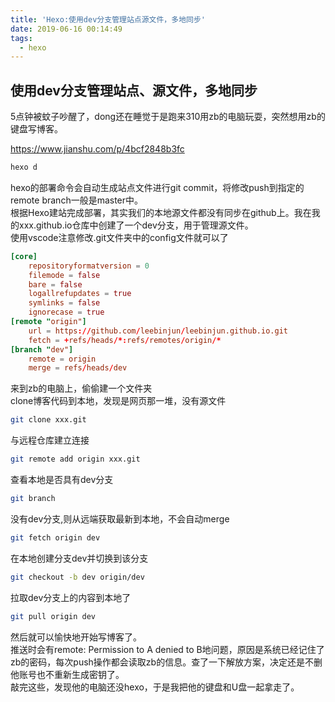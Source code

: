 ```yaml
---
title: 'Hexo:使用dev分支管理站点源文件，多地同步'
date: 2019-06-16 00:14:49
tags:
  - hexo
---
```


## 使用dev分支管理站点、源文件，多地同步
5点钟被蚊子吵醒了，dong还在睡觉于是跑来310用zb的电脑玩耍，突然想用zb的键盘写博客。  

https://www.jianshu.com/p/4bcf2848b3fc
```bash
hexo d
```
hexo的部署命令会自动生成站点文件进行git commit，将修改push到指定的remote branch一般是master中。  
根据Hexo建站完成部署，其实我们的本地源文件都没有同步在github上。我在我的xxx.github.io仓库中创建了一个dev分支，用于管理源文件。  
使用vscode注意修改.git文件夹中的config文件就可以了  
``` conf
[core]
	repositoryformatversion = 0
	filemode = false
	bare = false
	logallrefupdates = true
	symlinks = false
	ignorecase = true
[remote "origin"]
	url = https://github.com/leebinjun/leebinjun.github.io.git
	fetch = +refs/heads/*:refs/remotes/origin/*
[branch "dev"]
	remote = origin
	merge = refs/heads/dev
```
来到zb的电脑上，偷偷建一个文件夹  
clone博客代码到本地，发现是网页那一堆，没有源文件  
``` bash
git clone xxx.git
```
与远程仓库建立连接
``` bash
git remote add origin xxx.git
```
查看本地是否具有dev分支
``` bash
git branch  
```
没有dev分支,则从远端获取最新到本地，不会自动merge
``` bash
git fetch origin dev
```
在本地创建分支dev并切换到该分支  
``` bash
git checkout -b dev origin/dev   
```
拉取dev分支上的内容到本地了
``` bash
git pull origin dev             
```
然后就可以愉快地开始写博客了。  
推送时会有remote: Permission to A denied to B地问题，原因是系统已经记住了zb的密码，每次push操作都会读取zb的信息。查了一下解放方案，决定还是不删他账号也不重新生成密钥了。  
敲完这些，发现他的电脑还没hexo，于是我把他的键盘和U盘一起拿走了。  